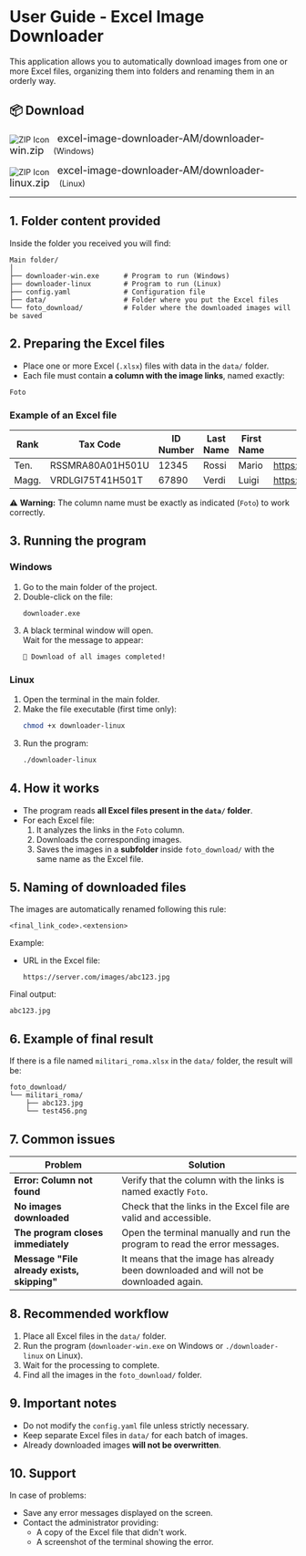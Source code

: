 # User Guide - Excel Image Downloader

This application allows you to automatically download images from one or more Excel files, organizing them into folders and renaming them in an orderly way.

## 📦 Download

<p>
  <img src="https://img.icons8.com/fluency/28/000000/zip.png" alt="ZIP Icon" style="vertical-align:middle; margin-right:10px;"/>
  <a href="https://github.com/cache-it/excel-image-downloader-AM/archive/refs/heads/downloader-win.zip" style="font-size:18px; text-decoration:none; margin:auto;">
    excel-image-downloader-AM/downloader-win.zip
  </a> &nbsp;&nbsp;  (Windows)
</p>

<p>
  <img src="https://img.icons8.com/fluency/28/000000/zip.png" alt="ZIP Icon" style="vertical-align:middle; margin-right:10px;"/>
  <a href="https://github.com/cache-it/excel-image-downloader-AM/archive/refs/heads/downloader-linux.zip" style="font-size:18px; text-decoration:none; margin:auto;">
    excel-image-downloader-AM/downloader-linux.zip
  </a> &nbsp;&nbsp;  (Linux)
</p>

---

## 1. Folder content provided
Inside the folder you received you will find:

```
Main folder/
│
├── downloader-win.exe      # Program to run (Windows)
├── downloader-linux        # Program to run (Linux)
├── config.yaml             # Configuration file
├── data/                   # Folder where you put the Excel files
└── foto_download/          # Folder where the downloaded images will be saved
```

## 2. Preparing the Excel files
- Place one or more Excel (`.xlsx`) files with data in the `data/` folder.
- Each file must contain **a column with the image links**, named exactly:

```
Foto
```

### Example of an Excel file
| Rank | Tax Code | ID Number | Last Name | First Name | Foto                                   |
|------|----------|-----------|-----------|------------|---------------------------------------|
| Ten. | RSSMRA80A01H501U | 12345 | Rossi | Mario | https://server.com/images/abc123.jpg  |
| Magg.| VRDLGI75T41H501T | 67890 | Verdi | Luigi | https://server.com/pics/test456.png   |

⚠ **Warning:** The column name must be exactly as indicated (`Foto`) to work correctly.

## 3. Running the program

### Windows
1. Go to the main folder of the project.
2. Double-click on the file:
   ```
   downloader.exe
   ```
3. A black terminal window will open.  
   Wait for the message to appear:
   ```
   🎉 Download of all images completed!
   ```

### Linux
1. Open the terminal in the main folder.
2. Make the file executable (first time only):
   ```bash
   chmod +x downloader-linux
   ```
3. Run the program:
   ```bash
   ./downloader-linux
   ```

## 4. How it works
- The program reads **all Excel files present in the `data/` folder**.
- For each Excel file:
  1. It analyzes the links in the `Foto` column.
  2. Downloads the corresponding images.
  3. Saves the images in a **subfolder** inside `foto_download/` with the same name as the Excel file.

## 5. Naming of downloaded files
The images are automatically renamed following this rule:
```
<final_link_code>.<extension>
```

Example:
- URL in the Excel file:  
  ```
  https://server.com/images/abc123.jpg
  ```

Final output:
```
abc123.jpg
```

## 6. Example of final result
If there is a file named `militari_roma.xlsx` in the `data/` folder, the result will be:

```
foto_download/
└── militari_roma/
    ├── abc123.jpg
    └── test456.png
```

## 7. Common issues

| Problem                                   | Solution |
|------------------------------------------|----------|
| **Error: Column not found**              | Verify that the column with the links is named exactly `Foto`. |
| **No images downloaded**                 | Check that the links in the Excel file are valid and accessible. |
| **The program closes immediately**       | Open the terminal manually and run the program to read the error messages. |
| **Message "File already exists, skipping"** | It means that the image has already been downloaded and will not be downloaded again. |

## 8. Recommended workflow
1. Place all Excel files in the `data/` folder.
2. Run the program (`downloader-win.exe` on Windows or `./downloader-linux` on Linux).
3. Wait for the processing to complete.
4. Find all the images in the `foto_download/` folder.

## 9. Important notes
- Do not modify the `config.yaml` file unless strictly necessary.
- Keep separate Excel files in `data/` for each batch of images.
- Already downloaded images **will not be overwritten**.

## 10. Support
In case of problems:
- Save any error messages displayed on the screen.
- Contact the administrator providing:
  - A copy of the Excel file that didn't work.
  - A screenshot of the terminal showing the error.
